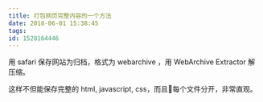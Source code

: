 ```yaml
---
title: 打包网页完整内容的一个方法
date: 2018-06-01 15:38:45
tags:
id: 1528164446
---
```

用 safari 保存网站为归档，格式为 webarchive ，用 WebArchive Extractor 解压缩。

这样不但能保存完整的 html, javascript, css，而且每个文件分开，非常直观。